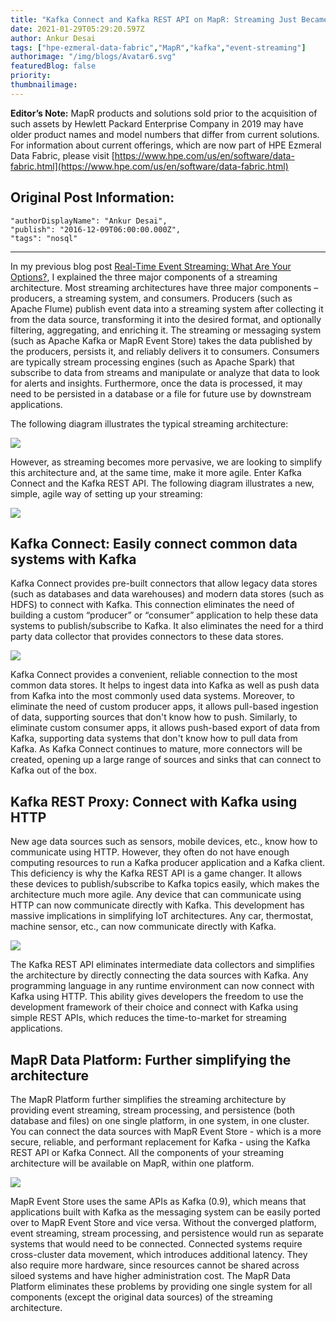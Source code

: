 ```yaml
---
title: "Kafka Connect and Kafka REST API on MapR: Streaming Just Became a Whole Lot Easier!"
date: 2021-01-29T05:29:20.597Z
author: Ankur Desai 
tags: ["hpe-ezmeral-data-fabric","MapR","kafka","event-streaming"]
authorimage: "/img/blogs/Avatar6.svg"
featuredBlog: false
priority:
thumbnailimage:
---
```

**Editor’s Note:** MapR products and solutions sold prior to the acquisition of such assets by Hewlett Packard Enterprise Company in 2019 may have older product names and model numbers that differ from current solutions. For information about current offerings, which are now part of HPE Ezmeral Data Fabric, please visit [https://www.hpe.com/us/en/software/data-fabric.html](https://www.hpe.com/us/en/software/data-fabric.html)

## Original Post Information:

```
"authorDisplayName": "Ankur Desai",
"publish": "2016-12-09T06:00:00.000Z",
"tags": "nosql"
```
---
In my previous blog post [Real-Time Event Streaming: What Are Your Options?](https://developer.hpe.com/blog/LOV2B97WzAiAzmYlY17y/real-time-event-streaming-what-are-your-options), I explained the three major components of a streaming architecture. Most streaming architectures have three major components – producers, a streaming system, and consumers. Producers (such as Apache Flume) publish event data into a streaming system after collecting it from the data source, transforming it into the desired format, and optionally filtering, aggregating, and enriching it. The streaming or messaging system (such as Apache Kafka or MapR Event Store) takes the data published by the producers, persists it, and reliably delivers it to consumers. Consumers are typically stream processing engines (such as Apache Spark) that subscribe to data from streams and manipulate or analyze that data to look for alerts and insights. Furthermore, once the data is processed, it may need to be persisted in a database or a file for future use by downstream applications.

The following diagram illustrates the typical streaming architecture:

![](https://hpe-developer-portal.s3.amazonaws.com/uploads/media/2021/1/picture1-1611898227918.png)

However, as streaming becomes more pervasive, we are looking to simplify this architecture and, at the same time, make it more agile. Enter Kafka Connect and the Kafka REST API. The following diagram illustrates a new, simple, agile way of setting up your streaming:

![](https://hpe-developer-portal.s3.amazonaws.com/uploads/media/2021/1/picture2-1611898241971.png)

## Kafka Connect: Easily connect common data systems with Kafka

Kafka Connect provides pre-built connectors that allow legacy data stores (such as databases and data warehouses) and modern data stores (such as HDFS) to connect with Kafka. This connection eliminates the need of building a custom “producer” or “consumer” application to help these data systems to publish/subscribe to Kafka. It also eliminates the need for a third party data collector that provides connectors to these data stores.

![](https://hpe-developer-portal.s3.amazonaws.com/uploads/media/2021/1/picture3-1611898250133.png)

Kafka Connect provides a convenient, reliable connection to the most common data stores. It helps to ingest data into Kafka as well as push data from Kafka into the most commonly used data systems. Moreover, to eliminate the need of custom producer apps, it allows pull-based ingestion of data, supporting sources that don't know how to push. Similarly, to eliminate custom consumer apps, it allows push-based export of data from Kafka, supporting data systems that don't know how to pull data from Kafka. As Kafka Connect continues to mature, more connectors will be created, opening up a large range of sources and sinks that can connect to Kafka out of the box.

## Kafka REST Proxy: Connect with Kafka using HTTP

New age data sources such as sensors, mobile devices, etc., know how to communicate using HTTP. However, they often do not have enough computing resources to run a Kafka producer application and a Kafka client. This deficiency is why the Kafka REST API is a game changer. It allows these devices to publish/subscribe to Kafka topics easily, which makes the architecture much more agile. Any device that can communicate using HTTP can now communicate directly with Kafka. This development has massive implications in simplifying IoT architectures. Any car, thermostat, machine sensor, etc., can now communicate directly with Kafka.

![](https://hpe-developer-portal.s3.amazonaws.com/uploads/media/2021/1/picture4-1611898257677.png)

The Kafka REST API eliminates intermediate data collectors and simplifies the architecture by directly connecting the data sources with Kafka. Any programming language in any runtime environment can now connect with Kafka using HTTP. This ability gives developers the freedom to use the development framework of their choice and connect with Kafka using simple REST APIs, which reduces the time-to-market for streaming applications.

## MapR Data Platform: Further simplifying the architecture

The MapR Platform further simplifies the streaming architecture by providing event streaming, stream processing, and persistence (both database and files) on one single platform, in one system, in one cluster. You can connect the data sources with MapR Event Store - which is a more secure, reliable, and performant replacement for Kafka - using the Kafka REST API or Kafka Connect. All the components of your streaming architecture will be available on MapR, within one platform.

![](https://hpe-developer-portal.s3.amazonaws.com/uploads/media/2021/1/picture5-1611898264954.png)

MapR Event Store uses the same APIs as Kafka (0.9), which means that applications built with Kafka as the messaging system can be easily ported over to MapR Event Store and vice versa. Without the converged platform, event streaming, stream processing, and persistence would run as separate systems that would need to be connected. Connected systems require cross-cluster data movement, which introduces additional latency. They also require more hardware, since resources cannot be shared across siloed systems and have higher administration cost. The MapR Data Platform eliminates these problems by providing one single system for all components (except the original data sources) of the streaming architecture.
